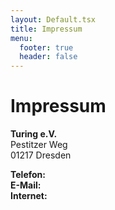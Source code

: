```yaml
---
layout: Default.tsx
title: Impressum
menu:
  footer: true
  header: false
---
```

# Impressum

**Turing e.V.**\
Pestitzer Weg \
01217 Dresden

**Telefon:** \
**E-Mail:** \
**Internet:**